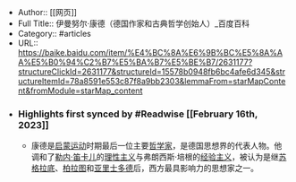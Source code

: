- Author:: [[网页]]
- Full Title:: 伊曼努尔·康德（德国作家和古典哲学创始人）_百度百科
- Category:: #articles
- URL:: https://baike.baidu.com/item/%E4%BC%8A%E6%9B%BC%E5%8A%AA%E5%B0%94%C2%B7%E5%BA%B7%E5%BE%B7/2631177?structureClickId=2631177&structureId=15578b0948fb6bc4afe6d345&structureItemId=78a8591e553c87f8a9bb2303&lemmaFrom=starMapContent&fromModule=starMap_content
- ### Highlights first synced by #Readwise [[February 16th, 2023]]
    - 康德是[启蒙运动](/item/%E5%90%AF%E8%92%99%E8%BF%90%E5%8A%A8/119997?fromModule=lemma_inlink)时期最后一位主要[哲学家](/item/%E5%93%B2%E5%AD%A6%E5%AE%B6/3968?fromModule=lemma_inlink)，是德国思想界的代表人物。他调和了[勒内·笛卡儿](/item/%E5%8B%92%E5%86%85%C2%B7%E7%AC%9B%E5%8D%A1%E5%84%BF?fromModule=lemma_inlink)的[理性主义](/item/%E7%90%86%E6%80%A7%E4%B8%BB%E4%B9%89/1249448?fromModule=lemma_inlink)与弗朗西斯·培根的[经验主义](/item/%E7%BB%8F%E9%AA%8C%E4%B8%BB%E4%B9%89/1249388?fromModule=lemma_inlink)，被认为是继[苏格拉底](/item/%E8%8B%8F%E6%A0%BC%E6%8B%89%E5%BA%95/12690?fromModule=lemma_inlink)、[柏拉图](/item/%E6%9F%8F%E6%8B%89%E5%9B%BE/85471?fromModule=lemma_inlink)和[亚里士多德](/item/%E4%BA%9A%E9%87%8C%E5%A3%AB%E5%A4%9A%E5%BE%B7/26769?fromModule=lemma_inlink)后，西方最具影响力的思想家之一。
